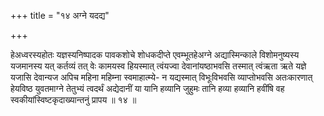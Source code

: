+++
title = "१४ अग्ने यदद्य"

+++

हेअध्वरस्यहोतः यज्ञस्यनिष्पादक पावकशोचे शोधकदीप्ते एवम्भूतहेअग्ने अद्यास्मिन्काले विशोमनुष्यस्य यजमानस्य यत् कर्तव्यं तत् वेः कामयस्व हियस्मात् त्वंयज्वा देवानांयष्ठाभवसि तस्मात् त्वंऋता ऋते यज्ञे यजासि देवान्यज अपिच महिना महिम्ना स्वमाहात्म्ये- न यद्यस्मात् विभूःविभवसि व्याप्तोभवसि अतःकारणात् हेयविष्ठ युवतमाग्ने तेतुभ्यं त्वदर्थं अद्येदानीं या यानि हव्यानि जुहुमः तानि हव्या हव्यानि हवींषि वह स्वकीयांस्विष्टकृदाख्यान्तनुं प्रापय ॥ १४ ॥